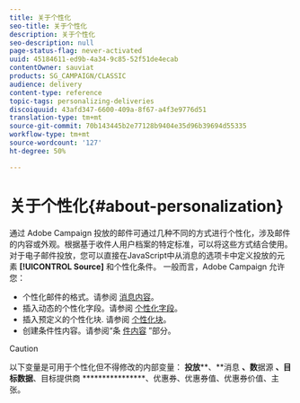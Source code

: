 ```yaml
---
title: 关于个性化
seo-title: 关于个性化
description: 关于个性化
seo-description: null
page-status-flag: never-activated
uuid: 45184611-ed9b-4a34-9c85-52f51de4ecab
contentOwner: sauviat
products: SG_CAMPAIGN/CLASSIC
audience: delivery
content-type: reference
topic-tags: personalizing-deliveries
discoiquuid: 43afd347-6600-409a-8f67-a4f3e9776d51
translation-type: tm+mt
source-git-commit: 70b143445b2e77128b9404e35d96b39694d55335
workflow-type: tm+mt
source-wordcount: '127'
ht-degree: 50%

---
```



# 关于个性化{#about-personalization}

通过 Adobe Campaign 投放的邮件可通过几种不同的方式进行个性化，涉及邮件的内容或外观。根据基于收件人用户档案的特定标准，可以将这些方式结合使用。对于电子邮件投放，您可以直接在JavaScript中从消息的选项卡中定义投放的元素 **[!UICONTROL Source]** 和个性化条件。 一般而言，Adobe Campaign 允许您：

* 个性化邮件的格式。请参阅 [消息内容](../../delivery/using/defining-the-email-content.md#message-content)。
* 插入动态的个性化字段。请参阅 [个性化字段](../../delivery/using/personalization-fields.md)。
* 插入预定义的个性化块. 请参阅 [个性化块](../../delivery/using/personalization-blocks.md)。
* 创建条件性内容。请参阅“条 [件内容](../../delivery/using/conditional-content.md) ”部分。

>[!CAUTION]
>
>以下变量是可用于个性化但不得修改的内部变量： **投放****、**&#x200B;消息 **、数**&#x200B;据源 **、目标数据**、目标提供商 ****************、优惠券、优惠券值、优惠券价值、主张。
